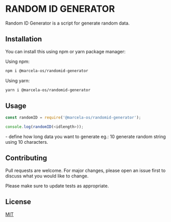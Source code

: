 # RANDOM ID GENERATOR

Random ID Generator is a script for generate random data.

## Installation

You can install this using npm or yarn package manager:

Using npm:
```bash
npm i @marcela-os/randomid-generator
```

Using yarn:
```bash
yarn i @marcela-os/randomid-generator
```

## Usage

```javascript
const randomID = require('@marcela-os/randomid-generator');

console.log(randomID(<idlength>));
```

<idlength> - define how long data you want to generate eg.: 10 generate random string using 10 characters.

## Contributing
Pull requests are welcome. For major changes, please open an issue first to discuss what you would like to change.

Please make sure to update tests as appropriate.

## License
[MIT](https://choosealicense.com/licenses/mit/)
